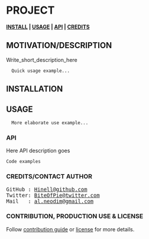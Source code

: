 <!-- [![Image caption](/project.logo.jpg)](#) -->

# PROJECT

**[INSTALL][i] | [USAGE][u] | [API][a] | [CREDITS][c]**
## MOTIVATION/DESCRIPTION
Write_short_description_here

```
  Quick usage example...
```

## INSTALLATION
[i]: #installation 'Installation guide'

## USAGE
[u]: #usage 'Module usage'
```
  More elaborate use example...
```
### API
[a]: #api 'Module\'s API description'
Here API description goes
```
Code examples
```

### CREDITS/CONTACT AUTHOR
[c]: #creditscontact-author 'Credits & author\'s contacts info '

<pre>
GitHub : <a href='https://github.com/hinell'>Hinell@github.com</a>
Twitter: <a href='https://twitter.com/biteofpie'>BiteOfPie@twitter.com</a>
Mail   : <a href='mailto: al.neodim@gmail.com'>al.neodim@gmail.com</a>
</pre>

### CONTRIBUTION, PRODUCTION USE & LICENSE
[cpl]: #contribution-production-use--license

Follow <a href='/CONTRIBUTION'>contribution guide</a> or <a href='/LICENSE'>license</a> for more details.
